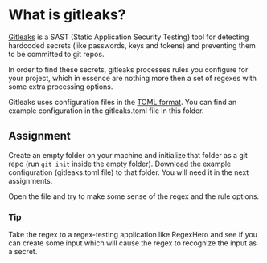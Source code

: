 # What is gitleaks?
[Gitleaks](https://github.com/zricethezav/gitleaks) is a SAST (Static Application Security Testing) tool for detecting hardcoded secrets (like passwords, keys and tokens) and preventing them to be committed to git repos.

In order to find these secrets, gitleaks processes rules you configure for your project, which in essence are nothing more then a set of regexes with some extra processing options.

Gitleaks uses configuration files in the [TOML format](https://en.wikipedia.org/wiki/TOML). You can find an example configuration in the gitleaks.toml file in this folder.

## Assignment
Create an empty folder on your machine and initialize that folder as a git repo (run `git init` inside the empty folder). Download the example configuration (gitleaks.toml file) to that folder. You will need it in the next assignments.

Open the file and try to make some sense of the regex and the rule options.

### Tip
Take the regex to a regex-testing application like RegexHero and see if you can create some input which will cause the regex to recognize the input as a secret.